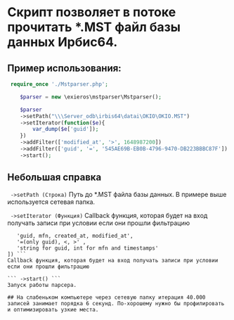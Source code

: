 # Скрипт позволяет в потоке прочитать *.MST файл базы данных Ирбис64.

## Пример использования:
```php
 require_once './Mstparser.php';

	$parser = new \exieros\mstparser\Mstparser();

	$parser
	->setPath("\\\Server_odb\irbis64\datai\OKIO\OKIO.MST")
	->setIterator(function($e){
		var_dump($e['guid']);
	})
	->addFilter(['modified_at', '>', 1648987200])
	->addFilter(['guid', '=', '545AE69B-EB0B-4796-9470-DB223BBBC87F'])
	->start();
 ```
 ## Небольшая справка
 ``` ->setPath (Строка)```
 Путь до *.MST файла базы данных. В примере выше используется сетевая папка.
 
 ``` ->setIterator (Функция)```
 Callback функция, которая будет на вход получать записи при условии если они прошли фильтрацию
 
 ``` ->addFilter (Массив [
 	'guid, mfn, created_at, modified_at', 
	'=(only guid), <, >' , 
	'string for guid, int for mfn and timestamps'
]) ```
 Callback функция, которая будет на вход получать записи при условии если они прошли фильтрацию
 
 ``` ->start() ```
 Запуск работы парсера.
 
 ## На слабеньком компьютере через сетевую папку итерация 40.000 записей занимает порядка 6 секунд. По-хорошему нужно бы профилировать и оптимизировать узкие места. 
 
 
